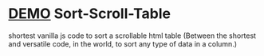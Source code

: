 # [DEMO](https://cogit-ergo-sum.github.io/Sort-Scroll-Table/) Sort-Scroll-Table 
 shortest vanilla js code to sort a scrollable html table
 (Between the shortest and versatile code, in the world, to sort any type of data in a column.)
 

